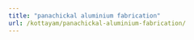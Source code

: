 ```yaml
---
title: "panachickal aluminium fabrication"
url: /kottayam/panachickal-aluminium-fabrication/
---
```

